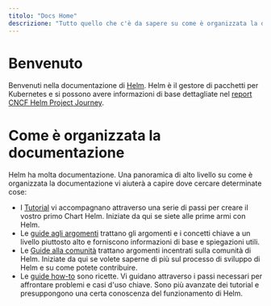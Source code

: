 ```yaml
---
titolo: "Docs Home"
descrizione: "Tutto quello che c'è da sapere su come è organizzata la documentazione".
---
```


# Benvenuto

Benvenuti nella documentazione di [Helm](https://helm.sh/). Helm è il gestore di pacchetti
per Kubernetes e si possono avere informazioni di base dettagliate nel
[report CNCF Helm Project Journey](https://www.cncf.io/cncf-helm-project-journey/).

# Come è organizzata la documentazione

Helm ha molta documentazione. Una panoramica di alto livello su come è organizzata la documentazione vi aiuterà a capire dove cercare determinate cose:

- I [Tutorial](chart_template_guide/getting_started/) vi accompagnano attraverso una serie di passi per creare il vostro primo Chart Helm.
  Iniziate da qui se siete alle prime armi con Helm.
- Le [guide agli argomenti](topics) trattano gli argomenti e i concetti chiave a un livello piuttosto alto e forniscono informazioni di base e spiegazioni utili.
- Le [Guide alla comunità]( community) trattano argomenti incentrati sulla comunità di Helm.
  Iniziate da qui se volete saperne di più sul processo di sviluppo di Helm e su come potete contribuire.
- Le [guide how-to](howto) sono ricette. Vi guidano attraverso i passi necessari per affrontare problemi e casi d'uso chiave. Sono più avanzate dei tutorial e presuppongono una certa conoscenza del funzionamento di Helm.
